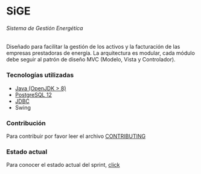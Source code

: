 # SiGE

###### Sistema de Gestión Energética
Diseñado para facilitar la gestión de los activos y la facturación de las empresas prestadoras de energía.
La arquitectura es modular, cada módulo debe seguir al patrón de diseño MVC (Modelo, Vista y Controlador).

### Tecnologías utilizadas
* [Java (OpenJDK > 8)](https://jdk.java.net/14/)
* [PostgreSQL 12](https://www.postgresql.org/download/)
* [JDBC](https://jdbc.postgresql.org/)
* Swing


### Contribución
Para contribuir por favor leer el archivo [CONTRIBUTING](/CONTRIBUTING.md)

### Estado actual
Para conocer el estado actual del sprint, [click](../../projects)
